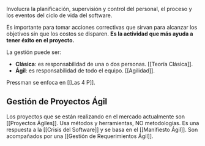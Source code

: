 Involucra la planificación, supervisión y control del personal, el proceso y los eventos del ciclo de vida del software.

Es importante para tomar acciones correctivas que sirvan para alcanzar los objetivos sin que los costos se disparen. **Es la actividad que más ayuda a tener éxito en el proyecto.**

La gestión puede ser:

- **Clásica**: es responsabilidad de una o dos personas. [[Teoría Clásica]].
- **Ágil**: es responsabilidad de todo el equipo. [[Agilidad]].

Pressman se enfoca en [[Las 4 P]].

## Gestión de Proyectos Ágil

Los proyectos que se están realizando en el mercado actualmente son [[Proyectos Ágiles]]. Usa métodos y herramientas, NO metodologías. Es una respuesta a la [[Crisis del Software]] y se basa en el [[Manifiesto Ágil]]. Son acompañados por una [[Gestión de Requerimientos Ágil]].
